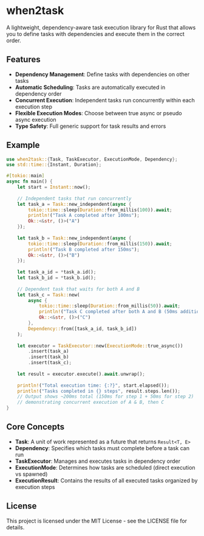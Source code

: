 # when2task

A lightweight, dependency-aware task execution library for Rust that allows you to define tasks with dependencies and execute them in the correct order.

## Features

- **Dependency Management**: Define tasks with dependencies on other tasks
- **Automatic Scheduling**: Tasks are automatically executed in dependency order
- **Concurrent Execution**: Independent tasks run concurrently within each execution step
- **Flexible Execution Modes**: Choose between true async or pseudo async execution
- **Type Safety**: Full generic support for task results and errors

## Example

```rust
use when2task::{Task, TaskExecutor, ExecutionMode, Dependency};
use std::time::{Instant, Duration};

#[tokio::main]
async fn main() {
    let start = Instant::now();
    
    // Independent tasks that run concurrently
    let task_a = Task::new_independent(async {
        tokio::time::sleep(Duration::from_millis(100)).await;
        println!("Task A completed after 100ms");
        Ok::<&str, ()>("A")
    });
    
    let task_b = Task::new_independent(async {
        tokio::time::sleep(Duration::from_millis(150)).await;
        println!("Task B completed after 150ms");
        Ok::<&str, ()>("B")
    });
    
    let task_a_id = *task_a.id();
    let task_b_id = *task_b.id();
    
    // Dependent task that waits for both A and B
    let task_c = Task::new(
        async {
            tokio::time::sleep(Duration::from_millis(50)).await;
            println!("Task C completed after both A and B (50ms additional)");
            Ok::<&str, ()>("C")
        },
        Dependency::from([task_a_id, task_b_id])
    );
    
    let executor = TaskExecutor::new(ExecutionMode::true_async())
        .insert(task_a)
        .insert(task_b)
        .insert(task_c);
    
    let result = executor.execute().await.unwrap();
    
    println!("Total execution time: {:?}", start.elapsed());
    println!("Tasks completed in {} steps", result.steps.len());
    // Output shows ~200ms total (150ms for step 1 + 50ms for step 2)
    // demonstrating concurrent execution of A & B, then C
}
```

## Core Concepts

- **Task**: A unit of work represented as a future that returns `Result<T, E>`
- **Dependency**: Specifies which tasks must complete before a task can run
- **TaskExecutor**: Manages and executes tasks in dependency order
- **ExecutionMode**: Determines how tasks are scheduled (direct execution vs spawned)
- **ExecutionResult**: Contains the results of all executed tasks organized by execution steps

## License

This project is licensed under the MIT License - see the LICENSE file for details.
